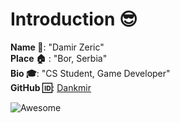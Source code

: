 # Introduction :sunglasses:  
**Name :name_badge:**:  "Damir Zeric"  
**Place :house:** : "Bor, Serbia"  
**Bio :mortar_board:**: "CS Student, Game Developer"  
**GitHub :id:**: [Dankmir](https://github.com/dankmir)  

![Awesome](https://awesome.re/badge.svg)  